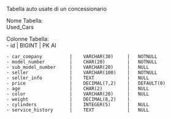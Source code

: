 Tabella auto usate di un concessionario

Nome Tabella:       
Used_Cars

Colonne Tabella:    
    - id                   |    BIGINT          |   PK  AI
    
    - car_company          |    VARCHAR(30)     |   NOTNULL
    - model_number         |    CHAR(20)        |   NOTNULL 
    - sub_model_number     |    VARCHAR(20)     |   NULL
    - seller               |    VARCHAR(100)    |   NOTNULL
    - seller_info          |    TEXT            |   NULL
    - price                |    DECIMAL(7,2)    |   DEFAULT(0)
    - age                  |    CHAR(2)         |   NULL
    - color                |    VARCHAR(20)     |   NULL
    - weight               |    DECIMAL(8,2)    |   
    - cylinders            |    INTEGER(5)      |   NULL
    - service_history      |    TEXT            |   NULL
